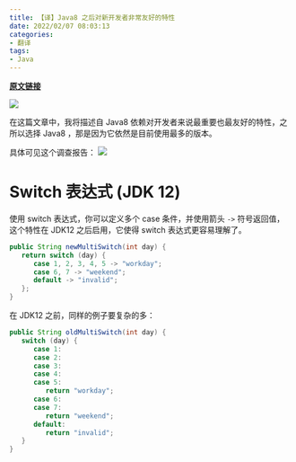 ```yaml
---
title: 【译】Java8 之后对新开发者非常友好的特性
date: 2022/02/07 08:03:13       
categories: 
- 翻译
tags: 
- Java
---
```



**[原文链接](https://piotrminkowski.com/2021/02/01/new-developer-friendly-features-after-java-8/)**


![](https://tva1.sinaimg.cn/large/008i3skNly1gz3vzlzrs6j30qo0f0dhz.jpg)


在这篇文章中，我将描述自 Java8 依赖对开发者来说最重要也最友好的特性，之所以选择 Java8 ，那是因为它依然是目前使用最多的版本。

具体可见这个调查报告：
![](https://tva1.sinaimg.cn/large/008i3skNly1gz3w509h16j30sg0ao74v.jpg)
<!--more-->


# Switch 表达式 (JDK 12)

使用 switch 表达式，你可以定义多个 case 条件，并使用箭头 `->` 符号返回值，这个特性在 JDK12 之后启用，它使得 switch 表达式更容易理解了。

```java
public String newMultiSwitch(int day) {
   return switch (day) {
      case 1, 2, 3, 4, 5 -> "workday";
      case 6, 7 -> "weekend";
      default -> "invalid";
   };
}
```
在 JDK12 之前，同样的例子要复杂的多：

```java
public String oldMultiSwitch(int day) {
   switch (day) {
      case 1:
      case 2:
      case 3:
      case 4:
      case 5:
         return "workday";
      case 6:
      case 7:
         return "weekend";
      default:
         return "invalid";
   }
}
```

# 
